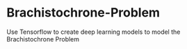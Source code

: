# Brachistochrone-Problem
Use Tensorflow to create deep learning models to model the Brachistochrone Problem
